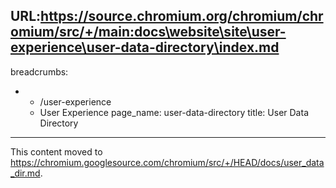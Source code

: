 URL:https://source.chromium.org/chromium/chromium/src/+/main:docs\website\site\user-experience\user-data-directory\index.md
---
breadcrumbs:
- - /user-experience
  - User Experience
page_name: user-data-directory
title: User Data Directory
---

This content moved to
<https://chromium.googlesource.com/chromium/src/+/HEAD/docs/user_data_dir.md>.
